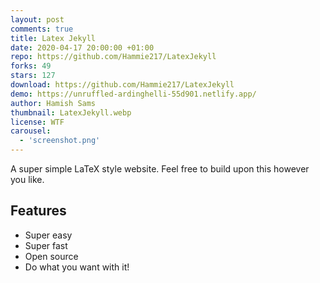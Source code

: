 ```yaml
---
layout: post
comments: true
title: Latex Jekyll
date: 2020-04-17 20:00:00 +01:00
repo: https://github.com/Hammie217/LatexJekyll
forks: 49
stars: 127
download: https://github.com/Hammie217/LatexJekyll
demo: https://unruffled-ardinghelli-55d901.netlify.app/
author: Hamish Sams
thumbnail: LatexJekyll.webp
license: WTF
carousel:
  - 'screenshot.png'
---
```


A super simple LaTeX style website. Feel free to build upon this however you like.

## Features

* Super easy
* Super fast
* Open source
* Do what you want with it!
